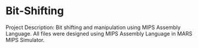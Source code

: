 # Bit-Shifting

Project Description:
Bit shifting and manipulation using MIPS Assembly Language. All files were designed using MIPS Assembly Language in MARS MIPS Simulator.
